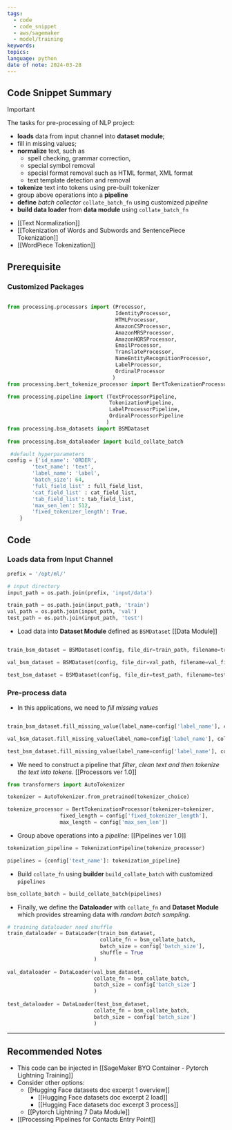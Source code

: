 ```yaml
---
tags:
  - code
  - code_snippet
  - aws/sagemaker
  - model/training
keywords: 
topics: 
language: python
date of note: 2024-03-28
---
```


## Code Snippet Summary

>[!important] 
>The tasks for pre-processing of NLP project:
> - **loads** data from input channel into **dataset module**;
> - fill in missing values;
> - **normalize** text, such as 
> 	- spell checking, grammar correction, 
> 	- special symbol removal
> 	- special format removal such as HTML format, XML format
> 	- text template detection and removal
> - **tokenize** text into tokens using pre-built tokenizer
> - group above operations into a **pipeline**
> - **define** *batch collector* `collate_batch_fn` using customized *pipeline*
> - **build data loader** from **data module** using `collate_batch_fn`

- [[Text Normalization]]
- [[Tokenization of Words and Subwords and SentencePiece Tokenization]]
- [[WordPiece Tokenization]]


## Prerequisite
### Customized Packages

```python

from processing.processors import (Processor, 
                                   IdentityProcessor, 
                                   HTMLProcessor, 
                                   AmazonCSProcessor,
                                   AmazonMRSProcessor,
                                   AmazonHQRSProcessor,
                                   EmailProcessor,
                                   TranslateProcessor,
                                   NameEntityRecognitionProcessor,
                                   LabelProcessor,
                                   OrdinalProcessor
                                  )
from processing.bert_tokenize_processor import BertTokenizationProcessor

from processing.pipeline import (TextProcessorPipeline,
                                 TokenizationPipeline,
                                 LabelProcessorPipeline,
                                 OrdinalProcessorPipeline
                                )
from processing.bsm_datasets import BSMDataset
                                    
from processing.bsm_dataloader import build_collate_batch

 #default hyperparameters
config = {'id_name': 'ORDER',
		'text_name': 'text',
		'label_name': 'label',
        'batch_size': 64,   
        'full_field_list' : full_field_list,
        'cat_field_list' : cat_field_list,
        'tab_field_list': tab_field_list,
        'max_sen_len': 512,
        'fixed_tokenizer_length': True,
    }
```

## Code
### Loads data from Input Channel

```python
prefix = '/opt/ml/'

# input directory
input_path = os.path.join(prefix, 'input/data')

train_path = os.path.join(input_path, 'train')
val_path = os.path.join(input_path, 'val')
test_path = os.path.join(input_path, 'test')
```

- Load data into **Dataset Module** defined as `BSMDataset` [[Data Module]]

```python

train_bsm_dataset = BSMDataset(config, file_dir=train_path, filename=train_filename)

val_bsm_dataset = BSMDataset(config, file_dir=val_path, filename=val_filename)

test_bsm_dataset = BSMDataset(config, file_dir=test_path, filename=test_filename)
```

### Pre-process data

- In this applications, we need to *fill missing values*

```python     

train_bsm_dataset.fill_missing_value(label_name=config['label_name'], column_cat_name=config['cat_field_list'])

val_bsm_dataset.fill_missing_value(label_name=config['label_name'], column_cat_name=config['cat_field_list'])

test_bsm_dataset.fill_missing_value(label_name=config['label_name'], column_cat_name=config['cat_field_list'])
```

- We need to construct a pipeline that *filter*, *clean text and then tokenize the text into tokens*. [[Processors ver 1.0]]

```python
from transformers import AutoTokenizer

tokenizer = AutoTokenizer.from_pretrained(tokenizer_choice)

tokenize_processor = BertTokenizationProcessor(tokenizer=tokenizer, 
                 fixed_length = config['fixed_tokenizer_length'], 
                 max_length = config['max_sen_len'])
```

- Group above operations into a *pipeline*: [[Pipelines ver 1.0]]

```python
tokenization_pipeline = TokenizationPipeline(tokenize_processor)

pipelines = {config['text_name']: tokenization_pipeline}
```

- Build `collate_fn` using **builder** `build_collate_batch` with customized  `pipelines` 

```python
bsm_collate_batch = build_collate_batch(pipelines)
```

- Finally, we define the **Dataloader** with `collate_fn` and **Dataset Module** which provides streaming data with *random batch sampling*. 

```python
# training dataloader need shuffle
train_dataloader = DataLoader(train_bsm_dataset, 
                              collate_fn = bsm_collate_batch, 
                              batch_size = config['batch_size'],
                              shuffle = True
                            )
                            
val_dataloader = DataLoader(val_bsm_dataset, 
                            collate_fn = bsm_collate_batch, 
                            batch_size = config['batch_size']
                            )
        
test_dataloader = DataLoader(test_bsm_dataset, 
                            collate_fn = bsm_collate_batch, 
                            batch_size = config['batch_size']
                            )
```



-----------
##  Recommended Notes

- This code can be injected in [[SageMaker BYO Container - Pytorch Lightning Training]]
- Consider other options:
	- [[Hugging Face datasets doc excerpt 1 overview]]
		- [[Hugging Face datasets doc excerpt 2 load]]
		- [[Hugging Face datasets doc excerpt 3 process]]
	- [[Pytorch Lightning 7 Data Module]]
- [[Processing Pipelines for Contacts Entry Point]]